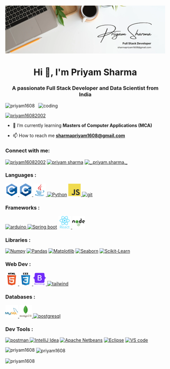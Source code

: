 ![logo](https://github.com/priyam1608/priyam1608/blob/main/20230919_134514_0000.png)

<h1 align="center">Hi 👋, I'm Priyam Sharma</h1>
<h3 align="center">A passionate Full Stack Developer and Data Scientist from India</h3>

<img align="right" alt="coding" width="400" src="https://user-images.githubusercontent.com/74038190/212749171-b84692a8-2b04-4e3b-93ca-ac14705da224.gif">

<p align="left"> <img src="https://komarev.com/ghpvc/?username=priyam1608&label=Profile%20views&color=0e75b6&style=flat" alt="priyam1608" /> </p>

<p align="left"> <a href="https://twitter.com/priyam16082002" target="blank"><img src="https://img.shields.io/twitter/follow/priyam16082002?logo=twitter&style=for-the-badge" alt="priyam16082002" /></a> </p>

- 🌱 I’m currently learning **Masters of Computer Applications (MCA)**

- 📫 How to reach me **sharmapriyam1608@gmail.com**

<h3 align="left">Connect with me:</h3>
<p align="left">
<a href="https://twitter.com/priyam16082002" target="blank"><img align="center" src="https://raw.githubusercontent.com/rahuldkjain/github-profile-readme-generator/master/src/images/icons/Social/twitter.svg" alt="priyam16082002" height="30" width="40" /></a>
<a href="https://linkedin.com/in/priyam sharma" target="blank"><img align="center" src="https://raw.githubusercontent.com/rahuldkjain/github-profile-readme-generator/master/src/images/icons/Social/linked-in-alt.svg" alt="priyam sharma" height="30" width="40" /></a>
<a href="https://instagram.com/_.priyam.sharma._" target="blank"><img align="center" src="https://raw.githubusercontent.com/rahuldkjain/github-profile-readme-generator/master/src/images/icons/Social/instagram.svg" alt="_.priyam.sharma._" height="30" width="40" /></a>
</p>

<h3 align="left">Languages :</h3>
<p align="left"> 
  <a href="https://www.cprogramming.com/" target="_blank" rel="noreferrer"> <img src="https://raw.githubusercontent.com/devicons/devicon/master/icons/c/c-original.svg" alt="c" width="40" height="40" /> </a> 
  <a href="https://www.w3schools.com/cpp/" target="_blank" rel="noreferrer"> <img src="https://raw.githubusercontent.com/devicons/devicon/master/icons/cplusplus/cplusplus-original.svg" alt="cplusplus" width="40" height="40" /> </a> 
  <a href="https://www.java.com" target="_blank" rel="noreferrer"> <img src="https://raw.githubusercontent.com/devicons/devicon/master/icons/java/java-original.svg" alt="java" width="40" height="40" /> </a> 
  <a href="https://www.python.org/" target="_blank" rel="noreferrer"> <img src="https://s3.dualstack.us-east-2.amazonaws.com/pythondotorg-assets/media/community/logos/python-logo-only.png" alt="Python" width="40" height="40" /></a>
  <a href="https://developer.mozilla.org/en-US/docs/Web/JavaScript" target="_blank" rel="noreferrer"> <img src="https://raw.githubusercontent.com/devicons/devicon/master/icons/javascript/javascript-original.svg" alt="javascript" width="40" height="40" /> </a>
  <a href="https://git-scm.com/" target="_blank" rel="noreferrer"> <img src="https://www.vectorlogo.zone/logos/git-scm/git-scm-icon.svg" alt="git" width="40"/> </a> 
  
<h3 align="left">Frameworks :</h3>
  <a href="https://www.arduino.cc/" target="_blank" rel="noreferrer"> <img src="https://cdn.worldvectorlogo.com/logos/arduino-1.svg" alt="arduino" width="40" height="40" /> </a>
  <a href="https://spring.io/projects/spring-boot" target="_blank" rel="noreferrer"> <img src="https://spring.io/img/projects/spring-boot.svg" alt="Spring boot" width="40" height="40" /></a>
  <a href="https://reactjs.org/" target="_blank" rel="noreferrer"> <img src="https://raw.githubusercontent.com/devicons/devicon/master/icons/react/react-original-wordmark.svg" alt="react" width="40" height="40" /> </a> 
  <a href="https://nodejs.org" target="_blank" rel="noreferrer"> <img src="https://raw.githubusercontent.com/devicons/devicon/master/icons/nodejs/nodejs-original-wordmark.svg" alt="nodejs" width="40" height="40" /> </a> 

<h3 align="left">Libraries :</h3>
  <a href="https://numpy.org/" target="_blank" rel="noreferrer"> <img src="https://numpy.org/images/logo.svg" alt="Numpy" width="40" height="40" /></a>
  <a href="https://pandas.pydata.org/" target="_blank" rel="noreferrer"> <img src="https://pandas.pydata.org/static/img/pandas_mark_white.svg" alt="Pandas" width="40" height="40" /></a>
  <a href="https://matplotlib.org/" target="_blank" rel="noreferrer"> <img src="https://matplotlib.org/stable/_static/logo_dark.svg" alt="Matplotlib" width="40" height="40" /></a>
  <a href="https://seaborn.pydata.org/" target="_blank" rel="noreferrer"> <img src="https://seaborn.pydata.org/_static/logo-wide-lightbg.svg" alt="Seaborn" width="40" height="40" /></a>
  <a href="https://scikit-learn.org/stable/" target="_blank" rel="noreferrer"> <img src="https://scikit-learn.org/stable/_static/scikit-learn-logo-small.png" alt="Scikit-Learn" height="40" /></a>

<h3 align="left">Web Dev :</h3>
  <a href="https://www.w3.org/html/" target="_blank" rel="noreferrer"> <img src="https://raw.githubusercontent.com/devicons/devicon/master/icons/html5/html5-original-wordmark.svg" alt="html5" width="40" height="40" /> </a> 
  <a href="https://www.w3schools.com/css/" target="_blank" rel="noreferrer"> <img src="https://raw.githubusercontent.com/devicons/devicon/master/icons/css3/css3-original-wordmark.svg" alt="css3" width="40" height="40" /> </a> 
  <a href="https://getbootstrap.com" target="_blank" rel="noreferrer"> <img src="https://raw.githubusercontent.com/devicons/devicon/master/icons/bootstrap/bootstrap-plain-wordmark.svg" alt="bootstrap" width="40" height="40" /> </a> 
  <a href="https://tailwindcss.com/" target="_blank" rel="noreferrer"> <img src="https://www.vectorlogo.zone/logos/tailwindcss/tailwindcss-icon.svg" alt="tailwind" width="40" height="40" /> </a> 

<h3 align="left">Databases :</h3>
  <a href="https://www.mysql.com/" target="_blank" rel="noreferrer"> <img src="https://raw.githubusercontent.com/devicons/devicon/master/icons/mysql/mysql-original-wordmark.svg" alt="mysql" width="40" height="40" /> </a> 
  <a href="https://www.mongodb.com/" target="_blank" rel="noreferrer"> <img src="https://raw.githubusercontent.com/devicons/devicon/master/icons/mongodb/mongodb-original-wordmark.svg" alt="mongodb" width="40" height="40" /> </a> 
  <a href="https://www.postgresql.org/" target="_blank" rel="noreferrer"> <img src="https://www.postgresql.org/media/img/about/press/elephant.png" alt="postgresql" width="40" height="40" /> </a> 

<h3 align="left">Dev Tools :</h3>
  <a href="https://postman.com" target="_blank" rel="noreferrer"> <img src="https://www.vectorlogo.zone/logos/getpostman/getpostman-icon.svg" alt="postman" width="40" height="40" /> </a> 
  <a href="https://www.jetbrains.com/idea/" target="_blank" rel="noreferrer"> <img src="https://encrypted-tbn3.gstatic.com/images?q=tbn:ANd9GcRnWW6aAchn9qLwIlBxOzgRtd48fkSUTug1WQR2v5tfe5IFtdMLwfC2lHh5VEBe_3d8kVeoXPSFWra5ERo3IOgfNJ6rnYkqRZ5i2dq9Wg" alt="IntelliJ Idea" width="40" height="40" /></a>
  <a href="https://netbeans.apache.org/front/main/index.html" target="_blank" rel="noreferrer"> <img src="https://netbeans.apache.org/_/images/apache-netbeans.svg" alt="Apache Netbeans" width="40" height="40" /></a>
  <a href="https://eclipseide.org/" target="_blank" rel="noreferrer"> <img src="https://eclipseide.org/images/logo/eclipse-ide-logo-white.svg" alt="Eclipse" width="40" height="40" /></a>
  <a href="https://code.visualstudio.com/" target="_blank" rel="noreferrer"> <img src="https://code.visualstudio.com/assets/images/code-stable.png" alt="VS code" width="40" height="40" /></a>
</p>

<p><img align="left" src="https://github-readme-stats.vercel.app/api/top-langs?username=priyam1608&show_icons=true&locale=en&layout=compact" alt="priyam1608" /></p>

<p>&nbsp;<img align="center" src="https://github-readme-stats.vercel.app/api?username=priyam1608&show_icons=true&locale=en" alt="priyam1608" /></p>

<p><img align="center" src="https://github-readme-streak-stats.herokuapp.com/?user=priyam1608&" alt="priyam1608" /></p>
